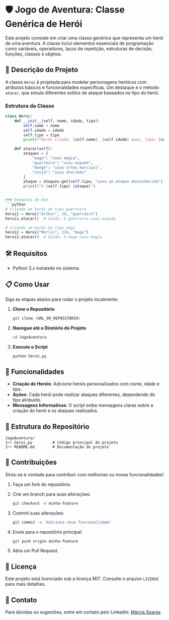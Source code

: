 
# 🛡️ Jogo de Aventura: Classe Genérica de Herói

Este projeto consiste em criar uma classe genérica que representa um herói de uma aventura. A classe inclui elementos essenciais de programação como variáveis, operadores, laços de repetição, estruturas de decisão, funções, classes e objetos. 

## 🧾 Descrição do Projeto

A classe `Heroi` é projetada para modelar personagens heróicos com atributos básicos e funcionalidades específicas. Um destaque é o método `atacar`, que simula diferentes estilos de ataque baseados no tipo do herói.

### Estrutura da Classe
```python
class Heroi:
    def __init__(self, nome, idade, tipo):
        self.nome = nome
        self.idade = idade
        self.tipo = tipo
        print(f"Herói criado: {self.nome}, {self.idade} anos, tipo: {self.tipo}")

    def atacar(self):
        ataques = {
            "mago": "usou magia",
            "guerreiro": "usou espada",
            "monge": "usou artes marciais",
            "ninja": "usou shuriken"
        }
        ataque = ataques.get(self.tipo, "usou um ataque desconhecido")
        print(f"O {self.tipo} {ataque}")


### Exemplos de Uso
```python
# Criando um herói do tipo guerreiro
heroi1 = Heroi("Arthur", 30, "guerreiro")
heroi1.atacar()  # Saída: O guerreiro usou espada

# Criando um herói do tipo mago
heroi2 = Heroi("Merlin", 150, "mago")
heroi2.atacar()  # Saída: O mago usou magia
```

## 🛠️ Requisitos

- Python 3.x instalado no sistema.

## 📋 Como Usar

Siga as etapas abaixo para rodar o projeto localmente:

1. **Clone o Repositório**
   ```bash
   git clone <URL_DO_REPOSITORIO>
   ```
2. **Navegue até o Diretório do Projeto**
   ```bash
   cd JogoAventura
   ```
3. **Execute o Script**
   ```bash
   python heroi.py
   ```

## 🚀 Funcionalidades

- **Criação de Heróis**: Adicione heróis personalizados com nome, idade e tipo.
- **Ações**: Cada herói pode realizar ataques diferentes, dependendo do tipo atribuído.
- **Mensagens Informativas**: O script exibe mensagens claras sobre a criação do herói e os ataques realizados.

## 📂 Estrutura do Repositório

```
JogoAventura/
├── heroi.py         # Código principal do projeto
├── README.md        # Documentação do projeto
```

## 🌟 Contribuições

Sinta-se à vontade para contribuir com melhorias ou novas funcionalidades! 

1. Faça um fork do repositório.

2. Crie um branch para suas alterações:
   ```bash
   git checkout -b minha-feature
   ```
3. Commit suas alterações:
   ```bash
   git commit -m 'Adiciona nova funcionalidade'
   ```
4. Envie para o repositório principal:
   ```bash
   git push origin minha-feature
   ```
5. Abra um Pull Request.

## 📝 Licença

Este projeto está licenciado sob a licença MIT. Consulte o arquivo `LICENSE` para mais detalhes.

## 📧 Contato

Para dúvidas ou sugestões, entre em contato pelo LinkedIn: [Márcia Soares](https://www.linkedin.com/in/márcia-soares-236974256)

